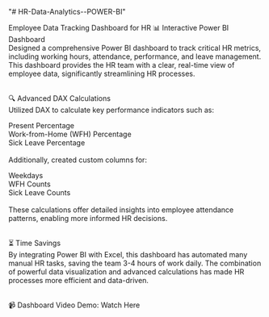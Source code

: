 "# HR-Data-Analytics--POWER-BI" 

Employee Data Tracking Dashboard for HR
📊 Interactive Power BI Dashboard <br>
Designed a comprehensive Power BI dashboard to track critical HR metrics, including working hours, attendance, performance, and leave management. This dashboard provides the HR team with a clear, real-time view of employee data, significantly streamlining HR processes. <br><br>

🔍 Advanced DAX Calculations <br>
Utilized DAX to calculate key performance indicators such as: <br>

Present Percentage <br>
Work-from-Home (WFH) Percentage <br>
Sick Leave Percentage <br><br>
Additionally, created custom columns for: <br>

Weekdays <br>
WFH Counts <br>
Sick Leave Counts <br><br>
These calculations offer detailed insights into employee attendance patterns, enabling more informed HR decisions. <br><br>

⏳ Time Savings <br>
By integrating Power BI with Excel, this dashboard has automated many manual HR tasks, saving the team 3-4 hours of work daily. The combination of powerful data visualization and advanced calculations has made HR processes more efficient and data-driven. <br><br>

📹 Dashboard Video Demo: Watch Here <br><br>


